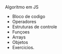 Algoritmo em JS

- Bloco de codigo
- Operadores
- Estruturas de controle
- Funçoes
- Arrays
- Objetos
- Exercicios.
